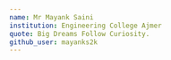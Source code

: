 ```yaml
---
name: Mr Mayank Saini
institution: Engineering College Ajmer
quote: Big Dreams Follow Curiosity.
github_user: mayanks2k
---
```

